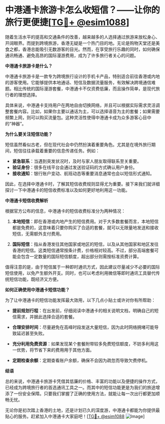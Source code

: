 # 中港通卡旅游卡怎么收短信？——让你的旅行更便捷[[TG💪+ @esim1088](https://t.me/s/esim1088)]

随着生活水平的提高和交通条件的改善，越来越多的人选择通过旅游来放松身心、开阔眼界。而提到跨境旅游，香港无疑是一个热门目的地。无论是购物天堂还是美食之都，香港总能吸引无数游客的目光。然而，在享受旅行乐趣的同时，如何确保通讯畅通、避免高昂的国际漫游费用，成为了许多旅行者关心的问题。

**中港通卡旅游卡是什么？**

中港通卡旅游卡是一款专为跨境旅行设计的手机卡产品，特别适合前往香港或内地的游客使用。它能够提供本地通话、短信及数据流量服务，有效解决跨境通信难题。相比传统的国际漫游套餐，中港通卡不仅资费低廉，而且操作简单，是现代旅行者的理想选择。

具体来说，中港通卡支持用户在两地自由切换网络，并且可以根据实际需求灵活调整套餐内容。比如，如果你主要以通话为主，可以选择语音为主的套餐；如果需要频繁上网，则可以购买流量包。这种灵活性使得中港通卡成为众多游客心目中的“神器”。

**为什么要关注短信功能？**

短信虽然看似古老，但在现代社会中仍然扮演着重要角色。尤其是在境外旅行期间，短信往往承载着重要的信息传递任务。例如：

- **紧急联系**：当遇到突发状况时，及时与家人朋友取得联系至关重要。
- **验证身份**：很多在线平台会通过发送验证码的方式确认用户身份。
- **接收通知**：银行账户变动、航班动态等重要消息通常也会以短信形式通知。

因此，在选择中港通卡时，了解其短信收费规则显得尤为重要。接下来我们就详细探讨一下中港通卡的短信收费标准以及如何更好地利用这一功能。

**中港通卡短信收费解析**

根据官方公布的信息，中港通卡的短信收费标准分为两种情况：

1. **本地短信**：即在香港或内地产生的短信费用。对于大多数套餐而言，本地短信都是免费的，这意味着只要你购买了合适的套餐，就可以无限量地发送和接收短信，无需额外支付费用。

2. **国际短信**：指从香港发往其他国家或地区的短信，以及从其他国家和地区发往香港的短信。这类短信通常按条计费，价格相对较高。不过，部分高端套餐可能会包含一定数量的国际短信额度，超出部分则需按标准资费计算。

值得注意的是，由于短信属于一种即时通讯方式，因此建议尽量减少不必要的国际短信使用，以免产生额外开支。同时，也可以考虑利用微信等即时通讯工具替代传统短信功能，既经济又方便。

**如何正确使用中港通卡短信功能？**

为了让中港通卡的短信功能发挥最大效用，以下几点小贴士或许对你有所帮助：

- **提前规划行程**：在出发前，仔细阅读中港通卡的相关说明文档，明确自己的短信需求，并据此选择合适的套餐。
  
- **合理安排时间**：尽量避免在高峰时段发送大量短信，因为此时网络拥堵可能导致延迟甚至失败。

- **充分利用免费资源**：如果发现某个套餐附带较多免费短信额度，不妨多利用这一优势，将节省下来的费用用于其他方面。

- **定期检查余额**：定期查看账户余额，确保不会因为疏忽而导致欠费停机。

**结语**

总的来说，中港通卡旅游卡凭借其低廉的价格、丰富的功能以及便捷的操作方式，已经成为跨境旅行者的首选通讯工具之一。而其中的短信功能更是为我们的旅途增添了一份安全保障。只要我们掌握了正确的使用方法，就能让每一次出行都更加顺畅无忧。

无论你是初次踏上香港的土地，还是计划已久的深度游，中港通卡都能为你提供最贴心的服务。赶紧加入中港通卡大家庭吧！[[TG💪+ @esim1088](https://t.me/s/esim1088) ![Image](https://i.postimg.cc/4NQfJmqS/Snipaste-2025-05-13-00-14-12.png)]